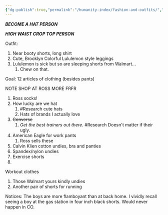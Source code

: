 ```yaml
---
{"dg-publish":true,"permalink":"/humanity-index/fashion-and-outfits/","tags":["HumanityIndex"]}
---
```




***BECOME A HAT PERSON***

***HIGH WAIST CROP TOP PERSON***

Outfit:
1. Near booty shorts, long shirt
2. Cute, Brooklyn Colorful Lululemon style leggings
3. Lululemon is sick but so are sleeping shorts from Walmart... 
	1. Chew on that. 

Goal: 12 articles of clothing (besides pants)

NOTE
SHOP AT ROSS MORE FRFR
1. Ross socks! 
2. How lucky are we hat
	1. #Research cute hats
	2. Hats of brands I actually love
3. ~~Converse~~
	1. *Get the best trainers out there.* #Research Doesn't matter if their ugly. 
4. American Eagle for work pants
	1. Ross sells these
5. Calvin Klien cotton undies, bra and panties
6. Spandex/nylon undies
7. Exercise shorts
8. 

Workout clothes 
1. Those Walmart yours kindly undies
2. Another pair of shorts for running



Notices:
The boys are more flamboyant than at back home. I vividly recall seeing a boy at the gas station in four inch black shorts. Would never happen in CO. 